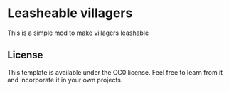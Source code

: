 # Leasheable villagers

This is a simple mod to make villagers leashable
## License

This template is available under the CC0 license. Feel free to learn from it and incorporate it in your own projects.
